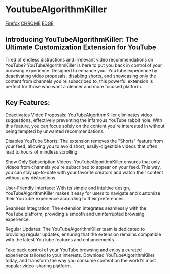 # YoutubeAlgorithmKiller

[Firefox](https://addons.mozilla.org/en-US/firefox/addon/youtubealgorithmkiller/)
[CHROME](https://chrome.google.com/webstore/detail/youtubealgorithmkiller/fpmfjjggginpiblbalhohnpnkcggnejn?hl=fr)
[EDGE](https://microsoftedge.microsoft.com/addons/detail/youtubealgorithmkiller/ogpcodhpkhpikhchbfhmclldkkmbemem)

## Introducing YouTubeAlgorithmKiller: The Ultimate Customization Extension for YouTube

Tired of endless distractions and irrelevant video recommendations on YouTube? YouTubeAlgorithmKiller is here to put you back in control of your browsing experience. Designed to enhance your YouTube experience by deactivating video proposals, disabling shorts, and showcasing only the content from channels you're subscribed to, this powerful extension is perfect for those who want a cleaner and more focused platform.

## Key Features:

Deactivates Video Proposals: YouTubeAlgorithmKiller eliminates video suggestions, effectively preventing the infamous YouTube rabbit hole. With this feature, you can focus solely on the content you're interested in without being tempted by unwanted recommendations.

Disables YouTube Shorts: The extension removes the "Shorts" feature from your feed, allowing you to avoid short, easily-digestible videos that often lead to hours of mindless scrolling.

Show Only Subscription Videos: YouTubeAlgorithmKiller ensures that only videos from channels you're subscribed to appear on your feed. This way, you can stay up-to-date with your favorite creators and watch their content without any distractions.

User-Friendly Interface: With its simple and intuitive design, YouTubeAlgorithmKiller makes it easy for users to navigate and customize their YouTube experience according to their preferences.

Seamless Integration: The extension integrates seamlessly with the YouTube platform, providing a smooth and uninterrupted browsing experience.

Regular Updates: The YouTubeAlgorithmKiller team is dedicated to providing regular updates, ensuring that the extension remains compatible with the latest YouTube features and enhancements.

Take back control of your YouTube browsing and enjoy a curated experience tailored to your interests. Download YouTubeAlgorithmKiller today, and transform the way you consume content on the world's most popular video-sharing platform.
